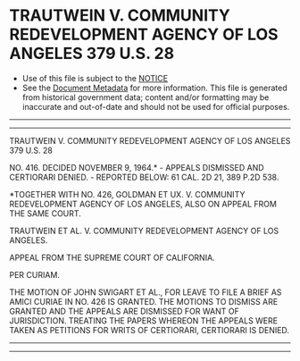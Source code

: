 ---
---

# TRAUTWEIN V. COMMUNITY REDEVELOPMENT AGENCY OF LOS ANGELES 379 U.S. 28

* Use of this file is subject to the [NOTICE](https://github.com/publicdocs/notice/blob/master/NOTICE)
* See the [Document Metadata](../../../) for more information.
  This file is generated from historical government data; content and/or formatting may be inaccurate and out-of-date and should not be used for official purposes.

----------
----------

TRAUTWEIN V. COMMUNITY REDEVELOPMENT AGENCY OF LOS ANGELES 379 U.S. 28

NO. 416.  DECIDED NOVEMBER 9, 1964.\* - APPEALS DISMISSED AND CERTIORARI DENIED.  - REPORTED BELOW: 61 CAL. 2D 21, 389 P.2D 538.

\*TOGETHER WITH NO. 426, GOLDMAN ET UX. V. COMMUNITY REDEVELOPMENT AGENCY OF LOS ANGELES, ALSO ON APPEAL FROM THE SAME COURT.

TRAUTWEIN ET AL. V. COMMUNITY REDEVELOPMENT AGENCY OF LOS ANGELES.

APPEAL FROM THE SUPREME COURT OF CALIFORNIA.

PER CURIAM.

THE MOTION OF JOHN SWIGART ET AL., FOR LEAVE TO FILE A BRIEF AS AMICI CURIAE IN NO. 426 IS GRANTED.  THE MOTIONS TO DISMISS ARE GRANTED AND THE APPEALS ARE DISMISSED FOR WANT OF JURISDICTION.   TREATING THE PAPERS WHEREON THE APPEALS WERE TAKEN AS PETITIONS FOR WRITS OF CERTIORARI, CERTIORARI IS DENIED.


----------
----------

